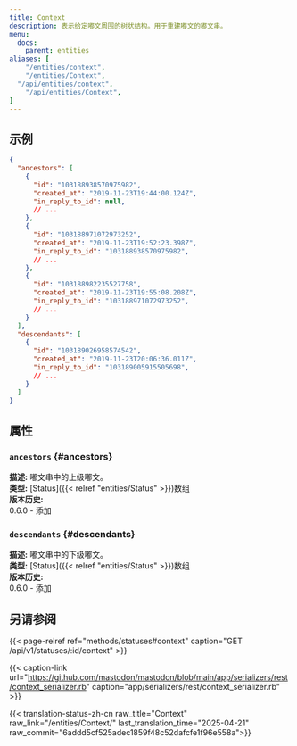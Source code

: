 ```yaml
---
title: Context
description: 表示给定嘟文周围的树状结构。用于重建嘟文的嘟文串。
menu:
  docs:
    parent: entities
aliases: [
	"/entities/context",
	"/entities/Context",
  "/api/entities/context",
	"/api/entities/Context",
]
---
```


## 示例

```json
{
  "ancestors": [
    {
      "id": "103188938570975982",
      "created_at": "2019-11-23T19:44:00.124Z",
      "in_reply_to_id": null,
      // ...
    },
    {
      "id": "103188971072973252",
      "created_at": "2019-11-23T19:52:23.398Z",
      "in_reply_to_id": "103188938570975982",
      // ...
    },
    {
      "id": "103188982235527758",
      "created_at": "2019-11-23T19:55:08.208Z",
      "in_reply_to_id": "103188971072973252",
      // ...
    }
  ],
  "descendants": [
    {
      "id": "103189026958574542",
      "created_at": "2019-11-23T20:06:36.011Z",
      "in_reply_to_id": "103189005915505698",
      // ...
    }
  ]
}
```

## 属性

### `ancestors` {#ancestors}

**描述:** 嘟文串中的上级嘟文。\
**类型:** [Status]({{< relref "entities/Status" >}})数组\
**版本历史:**\
0.6.0 - 添加

### `descendants` {#descendants}

**描述:** 嘟文串中的下级嘟文。\
**类型:** [Status]({{< relref "entities/Status" >}})数组\
**版本历史:**\
0.6.0 - 添加

## 另请参阅

{{< page-relref ref="methods/statuses#context" caption="GET /api/v1/statuses/:id/context" >}}

{{< caption-link url="https://github.com/mastodon/mastodon/blob/main/app/serializers/rest/context_serializer.rb" caption="app/serializers/rest/context_serializer.rb" >}}

{{< translation-status-zh-cn raw_title="Context" raw_link="/entities/Context/" last_translation_time="2025-04-21" raw_commit="6addd5cf525adec1859f48c52dafcfe1f96e558a">}}
